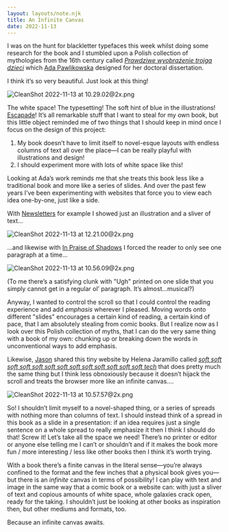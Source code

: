 ```yaml
---
layout: layouts/note.njk
title: An Infinite Canvas
date: 2022-11-13
---
```


I was on the hunt for blackletter typefaces this week whilst doing some research for the book and I stumbled upon a Polish collection of mythologies from the 16th century called [_Prawdziwe wyobrażenie trojga dzieci_](https://fontsinuse.com/uses/33795/prawdziwe-wyobrazenie-trojga-dzieci-second-ed) which [Ada Pawlikowska](https://ada.pawlikowska.com/projects) designed for her doctoral dissertation.

I think it’s so very beautiful. Just look at this thing!

![CleanShot 2022-11-13 at 10.29.02@2x.png](https://buttondown.s3.us-west-2.amazonaws.com/images/2461fb38-7fd7-4485-95b9-2c476fe45694.png)

The white space! The typesetting! The soft hint of blue in the illustrations! [Escapade](https://www.type-together.com/eskapade-font)! It’s all remarkable stuff that I want to steal for my own book, but this little object reminded me of two things that I should keep in mind once I focus on the design of this project:

1. My book doesn’t have to limit itself to novel-esque layouts with endless columns of text all over the place—I can be really playful with illustrations and design!
2. I should experiment more with lots of white space like this!

Looking at Ada’s work reminds me that she treats this book less like a traditional book and more like a series of slides. And over the past few years I’ve been experimenting with websites that force you to view each idea one-by-one, just like a side.

With [Newsletters](https://www.robinrendle.com/essays/newsletters/) for example I showed just an illustration and a sliver of text...

![CleanShot 2022-11-13 at 12.21.00@2x.png](https://buttondown.s3.us-west-2.amazonaws.com/images/23d0f878-1c25-48c5-8212-a3b4bca52b73.png)

...and likewise with [In Praise of Shadows](https://www.robinrendle.com/essays/in-praise-of-shadows/) I forced the reader to only see one paragraph at a time...

![CleanShot 2022-11-13 at 10.56.09@2x.png](https://buttondown.s3.us-west-2.amazonaws.com/images/088b3f6d-af11-4eee-aa32-13330df15eb7.png)

(To me there’s a satisfying clunk with "Ugh" printed on one slide that you simply cannot get in a regular ol’ paragraph. It’s almost...musical?)

Anyway, I wanted to control the scroll so that I could control the reading experience and add _emphasis_ wherever I pleased. Moving words onto different "slides" encourages a certain kind of reading, a certain kind of pace, that I am absolutely stealing from comic books. But I realize now as I look over this Polish collection of myths, that I can do the very same thing with a book of my own: chunking up or breaking down the words in unconventional ways to add emphasis.

Likewise, [Jason](https://jason.cosper.me/) shared this tiny website by Helena Jaramillo called [_soft soft soft soft soft soft soft soft soft soft soft soft soft tech_](https://mmm.page/helena.soft_tech) that does pretty much the same thing but I think less obnoxiously because it doesn’t hijack the scroll and treats the browser more like an infinite canvas....

![CleanShot 2022-11-13 at 10.57.57@2x.png](https://buttondown.s3.us-west-2.amazonaws.com/images/a093a10d-05d5-4671-bdc7-d6bd7a390951.png)

So! I shouldn’t limit myself to a novel-shaped thing, or a series of spreads with nothing more than columns of text. I should instead think of a spread in this book as a slide in a presentation: if an idea requires just a single sentence on a whole spread to really emphasize it then I think I should do that! Screw it! Let’s take all the space we need! There’s no printer or editor or anyone else telling me I can’t or shouldn’t and if it makes the book more fun / more interesting / less like other books then I think it’s worth trying.

With a book there’s a finite canvas in the literal sense—you’re always confined to the format and the few inches that a physical book gives you—but there is an _infinite_ canvas in terms of possibility! I can play with text and image in the same way that a comic book or a website can: with just a sliver of text and copious amounts of white space, whole galaxies crack open, ready for the taking. I shouldn’t just be looking at other books as inspiration then, but other mediums and formats, too.

Because an infinite canvas awaits.
